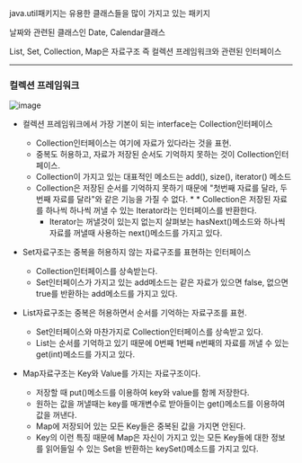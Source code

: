 java.util패키지는 유용한 클래스들을 많이 가지고 있는 패키지

날짜와 관련된 클래스인 Date, Calendar클래스

List, Set, Collection, Map은 자료구조 즉 컬렉션 프레임워크와 관련된 인터페이스

---

### 컬렉션 프레임워크

![image](https://user-images.githubusercontent.com/78454649/152488685-1be5e386-f8fb-4698-83be-400332b21c80.png)


* 컬렉션 프레임워크에서 가장 기본이 되는 interface는 Collection인터페이스
  * Collection인터페이스는 여기에 자료가 있다라는 것을 표현.
  * 중복도 허용하고, 자료가 저장된 순서도 기억하지 못하는 것이 Collection인터페이스.
  * Collection이 가지고 있는 대표적인 메소드는 add(), size(), iterator() 메소드
  * Collection은 저장된 순서를 기억하지 못하기 때문에 "첫번째 자료를 달라, 두번째 자료를 달라"와 같은 기능을 가질 수 없다. * * Collection은 저장된 자료를 
  하나씩 하나씩 꺼낼 수 있는 Iterator라는 인터페이스를 반환한다.
      * Iterator는 꺼낼것이 있는지 없는지 살펴보는 hasNext()메소드와 하나씩 자료를 꺼낼때 사용하는 next()메소드를 가지고 있다.

* Set자료구조는 중복을 허용하지 않는 자료구조를 표현하는 인터페이스
  * Collection인터페이스를 상속받는다.
  * Set인터페이스가 가지고 있는 add메소드는 같은 자료가 있으면 false, 없으면 true를 반환하는 add메소드를 가지고 있다.

* List자료구조는 중복은 허용하면서 순서를 기억하는 자료구조를 표현.
  * Set인터페이스와 마찬가지로 Collection인터페이스를 상속받고 있다.
  * List는 순서를 기억하고 있기 때문에 0번째 1번째 n번째의 자료를 꺼낼 수 있는 get(int)메소드를 가지고 있다.

* Map자료구조는 Key와 Value를 가지는 자료구조이다.
  * 저장할 때 put()메소드를 이용하여 key와 value를 함께 저장한다.
  * 원하는 값을 꺼낼때는 key를 매개변수로 받아들이는 get()메소드를 이용하여 값을 꺼낸다.
  * Map에 저장되어 있는 모든 Key들은 중복된 값을 가지면 안된다.
  * Key의 이런 특징 때문에 Map은 자신이 가지고 있는 모든 Key들에 대한 정보를 읽어들일 수 있는 Set을 반환하는 keySet()메소드를 가지고 있다.
